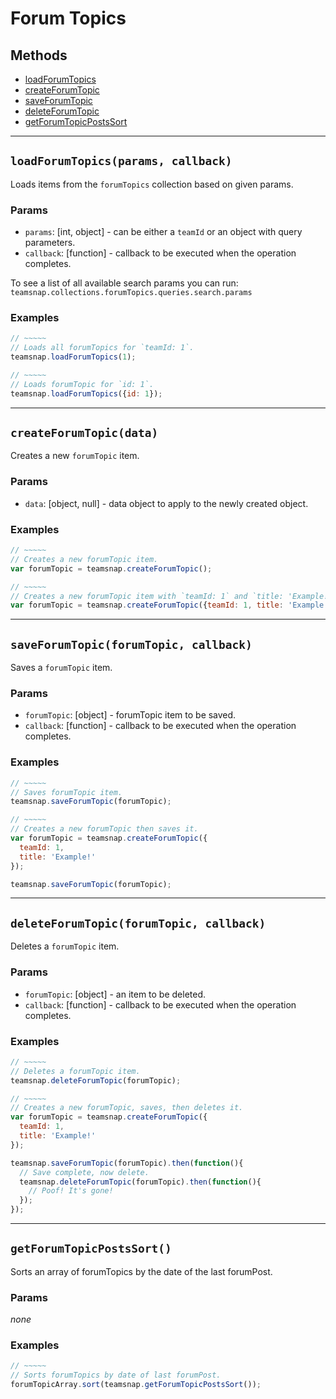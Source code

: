 # Forum Topics

## Methods

- [loadForumTopics](#loadForumTopics)
- [createForumTopic](#createForumTopic)
- [saveForumTopic](#saveForumTopic)
- [deleteForumTopic](#deleteForumTopic)
- [getForumTopicPostsSort](#getForumTopicPostsSort)


---
<a id="loadForumTopics"></a>
## `loadForumTopics(params, callback)`
Loads items from the `forumTopics` collection based on given params.

### Params
* `params`: [int, object] - can be either a `teamId` or an object with query parameters.
* `callback`: [function] - callback to be executed when the operation completes.

To see a list of all available search params you can run:
`teamsnap.collections.forumTopics.queries.search.params`

### Examples
```javascript
// ~~~~~
// Loads all forumTopics for `teamId: 1`.
teamsnap.loadForumTopics(1);

// ~~~~~
// Loads forumTopic for `id: 1`.
teamsnap.loadForumTopics({id: 1});
```


---


<a id="createForumTopic"></a>
## `createForumTopic(data)`
Creates a new `forumTopic` item.

### Params
* `data`: [object, null] - data object to apply to the newly created object.

### Examples
```javascript
// ~~~~~
// Creates a new forumTopic item.
var forumTopic = teamsnap.createForumTopic();

// ~~~~~
// Creates a new forumTopic item with `teamId: 1` and `title: 'Example!'`.
var forumTopic = teamsnap.createForumTopic({teamId: 1, title: 'Example!'});
```


---


<a id="saveForumTopic"></a>
## `saveForumTopic(forumTopic, callback)`
Saves a `forumTopic` item.

### Params
* `forumTopic`: [object] - forumTopic item to be saved.
* `callback`: [function] - callback to be executed when the operation completes.

### Examples
```javascript
// ~~~~~
// Saves forumTopic item.
teamsnap.saveForumTopic(forumTopic);

// ~~~~~
// Creates a new forumTopic then saves it.
var forumTopic = teamsnap.createForumTopic({
  teamId: 1,
  title: 'Example!'
});

teamsnap.saveForumTopic(forumTopic);
```


---


<a id="deleteForumTopic"></a>
## `deleteForumTopic(forumTopic, callback)`
Deletes a `forumTopic` item.

### Params
* `forumTopic`: [object] - an item to be deleted.
* `callback`: [function] - callback to be executed when the operation completes.

### Examples
```javascript
// ~~~~~
// Deletes a forumTopic item.
teamsnap.deleteForumTopic(forumTopic);

// ~~~~~
// Creates a new forumTopic, saves, then deletes it.
var forumTopic = teamsnap.createForumTopic({
  teamId: 1,
  title: 'Example!'
});

teamsnap.saveForumTopic(forumTopic).then(function(){
  // Save complete, now delete.
  teamsnap.deleteForumTopic(forumTopic).then(function(){
    // Poof! It's gone!
  });
});
```


---


<a id="getForumTopicPostsSort"></a>
## `getForumTopicPostsSort()`
Sorts an array of forumTopics by the date of the last forumPost.

### Params
_none_

### Examples
```javascript
// ~~~~~
// Sorts forumTopics by date of last forumPost.
forumTopicArray.sort(teamsnap.getForumTopicPostsSort());
```
